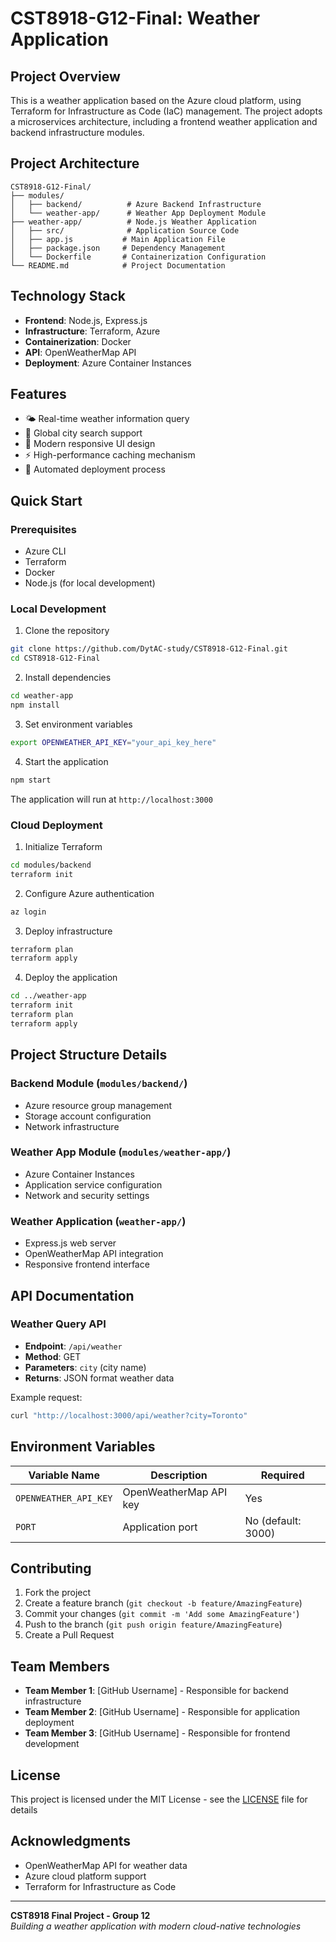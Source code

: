# CST8918-G12-Final: Weather Application

## Project Overview

This is a weather application based on the Azure cloud platform, using Terraform for Infrastructure as Code (IaC) management. The project adopts a microservices architecture, including a frontend weather application and backend infrastructure modules.

## Project Architecture

```
CST8918-G12-Final/
├── modules/
│   ├── backend/          # Azure Backend Infrastructure
│   └── weather-app/      # Weather App Deployment Module
├── weather-app/          # Node.js Weather Application
│   ├── src/              # Application Source Code
│   ├── app.js           # Main Application File
│   ├── package.json     # Dependency Management
│   └── Dockerfile       # Containerization Configuration
└── README.md            # Project Documentation
```

## Technology Stack

- **Frontend**: Node.js, Express.js
- **Infrastructure**: Terraform, Azure
- **Containerization**: Docker
- **API**: OpenWeatherMap API
- **Deployment**: Azure Container Instances

## Features

- 🌤️ Real-time weather information query
- 📍 Global city search support
- 🎨 Modern responsive UI design
- ⚡ High-performance caching mechanism
- 🔧 Automated deployment process

## Quick Start

### Prerequisites

- Azure CLI
- Terraform
- Docker
- Node.js (for local development)

### Local Development

1. Clone the repository
```bash
git clone https://github.com/DytAC-study/CST8918-G12-Final.git
cd CST8918-G12-Final
```

2. Install dependencies
```bash
cd weather-app
npm install
```

3. Set environment variables
```bash
export OPENWEATHER_API_KEY="your_api_key_here"
```

4. Start the application
```bash
npm start
```

The application will run at `http://localhost:3000`

### Cloud Deployment

1. Initialize Terraform
```bash
cd modules/backend
terraform init
```

2. Configure Azure authentication
```bash
az login
```

3. Deploy infrastructure
```bash
terraform plan
terraform apply
```

4. Deploy the application
```bash
cd ../weather-app
terraform init
terraform plan
terraform apply
```

## Project Structure Details

### Backend Module (`modules/backend/`)
- Azure resource group management
- Storage account configuration
- Network infrastructure

### Weather App Module (`modules/weather-app/`)
- Azure Container Instances
- Application service configuration
- Network and security settings

### Weather Application (`weather-app/`)
- Express.js web server
- OpenWeatherMap API integration
- Responsive frontend interface

## API Documentation

### Weather Query API
- **Endpoint**: `/api/weather`
- **Method**: GET
- **Parameters**: `city` (city name)
- **Returns**: JSON format weather data

Example request:
```bash
curl "http://localhost:3000/api/weather?city=Toronto"
```

## Environment Variables

| Variable Name | Description | Required |
|---------------|-------------|----------|
| `OPENWEATHER_API_KEY` | OpenWeatherMap API key | Yes |
| `PORT` | Application port | No (default: 3000) |

## Contributing

1. Fork the project
2. Create a feature branch (`git checkout -b feature/AmazingFeature`)
3. Commit your changes (`git commit -m 'Add some AmazingFeature'`)
4. Push to the branch (`git push origin feature/AmazingFeature`)
5. Create a Pull Request

## Team Members

- **Team Member 1**: [GitHub Username] - Responsible for backend infrastructure
- **Team Member 2**: [GitHub Username] - Responsible for application deployment
- **Team Member 3**: [GitHub Username] - Responsible for frontend development

## License

This project is licensed under the MIT License - see the [LICENSE](LICENSE) file for details

## Acknowledgments

- OpenWeatherMap API for weather data
- Azure cloud platform support
- Terraform for Infrastructure as Code

---

**CST8918 Final Project - Group 12**  
*Building a weather application with modern cloud-native technologies*
